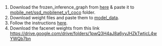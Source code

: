 1. Download the frozen_inference_graph from [here](https://github.com/vijayg15/CovidSpotter/releases) & paste it to [mobile_net/ssd_mobilenet_v1_coco](https://github.com/vijayg15/CovidSpotter/tree/master/DeCovit/mobile_net/ssd_mobilenet_v1_coco_2018_01_28) folder.
2. Download weight files and paste them to [model_data](https://github.com/vijayg15/CovidSpotter/tree/master/DeCovit/model_data).
3. Follow the instructions [here](https://github.com/vijayg15/CovidSpotter/blob/weights/DeCovit/instructions-to-run.txt).
4. Download the facenet weights from this link https://drive.google.com/drive/folders/1pwQ3H4aJ8a6yyJHZkTwtjcL4wYWQb7bn




